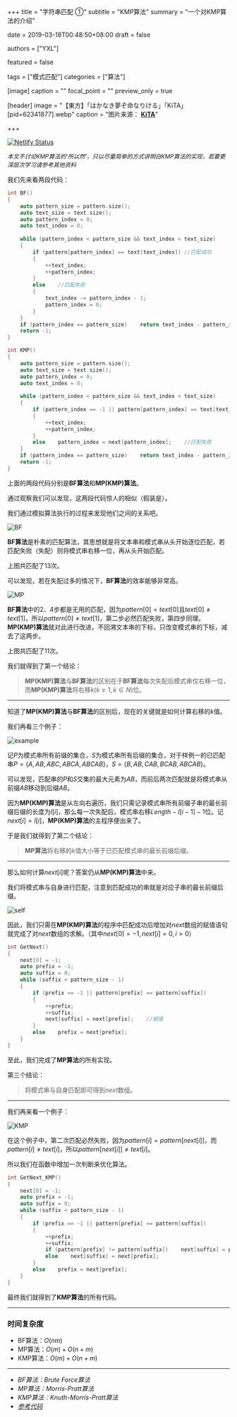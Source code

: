 +++
title = "字符串匹配 ①"
subtitle = "KMP算法"
summary = "一个对KMP算法的介绍"

date = 2019-03-18T00:48:50+08:00
draft = false

authors = ["YXL"]

featured = false

tags = ["模式匹配"]
categories = ["算法"]

[image]
  caption = ""
  focal_point = ""
  preview_only = true

[header]
  image = "【東方】「はかなき夢ぞ命なりける」「KiTA」[pid=62341877].webp"
  caption = "图片来源： [**KiTA**](https://www.pixiv.net/member_illust.php?mode=medium&illust_id=62341877)"

+++

[![Netlify Status](https://api.netlify.com/api/v1/badges/1008d0ba-6d9b-4a11-9b41-2326f3c096f2/deploy-status)](https://app.netlify.com/sites/yxl/deploys)

<font size=2>*本文不讨论KMP算法的‘所以然’，只以尽量简单的方式讲明白KMP算法的实现，若要更深层次学习请参考其他资料*</font>

我们先来看两段代码：

``` c++
int BF()
{
    auto pattern_size = pattern.size();
    auto text_size = text.size();
    auto pattern_index = 0;
    auto text_index = 0;
    
    while (pattern_index < pattern_size && text_index < text_size)
    {
        if (pattern[pattern_index] == text[text_index])	//匹配成功
        {
            ++text_index;
            ++pattern_index;
        }
        else	//匹配失败
        {
            text_index -= pattern_index - 1;
            pattern_index = 0;
        }
    }
    if (pattern_index == pattern_size)    return text_index - pattern_index;
    return -1;
}
```

``` c++
int KMP()
{
    auto pattern_size = pattern.size();
    auto text_size = text.size();
    auto pattern_index = 0;
    auto text_index = 0;
    
    while (pattern_index < pattern_size && text_index < text_size)
    {
        if (pattern_index == -1 || pattern[pattern_index] == text[text_index])	//匹配成功
        {
            ++text_index;
            ++pattern_index;
        }
        else    pattern_index = next[pattern_index];	//匹配失败
    }
    if (pattern_index == pattern_size)    return text_index - pattern_index;
    return -1;
}
```

上面的两段代码分别是**BF算法**和**MP(KMP)算法**。

通过观察我们可以发现，这两段代码惊人的相似（假装是）。

我们通过模拟算法执行的过程来发现他们之间的关系吧。

![BF](BF.svg)

**BF算法**是朴素的匹配算法，其思想就是将文本串和模式串从头开始逐位匹配，若匹配失败（失配）则将模式串右移一位，再从头开始匹配。

上图共匹配了$13$次。

可以发现，若在失配过多的情况下，**BF算法**的效率能够非常高。

![MP](MP.svg)

**BF算法**中的$2$、$4$步都是无用的匹配，因为$pattern[0] = text[0]$且$text[0] \not= text[1]$，所以$pattern[0] \not= text[1]$，第二步必然匹配失败，第四步同理。**MP(KMP)算法**就对此进行改进，不回溯文本串的下标，只改变模式串的下标，减去了这两步。

上图共匹配了$11​$次。

我们就得到了第一个结论：

> **MP(KMP)算法**与**BF算法**的区别在于**BF算法**每次失配后模式串仅右移一位，而**MP(KMP)算法**将右移$k(k \geq 1, k \in N)$位。

***

知道了**MP(KMP)算法**与**BF算法**的区别后，现在的关键就是如何计算右移的$k$值。

我们再看三个例子：

![example](example.svg)

记$P$为模式串所有前缀的集合，$S$为模式串所有后缀的集合，对于样例一的已匹配串$P = \lbrace A, AB, ABC, ABCA, ABCAB \rbrace$，$S = \lbrace B, AB, CAB, BCAB, ABCAB \rbrace$。

可以发现，匹配串的$P$和$S$交集的最大元素为$AB​$，而前后两次匹配就是将模式串从前缀$AB​$移动到后缀$AB​$。

因为**MP(KMP)算法**是从左向右遍历，我们只需记录模式串所有前缀子串的最长前缀后缀的长度为$l[i]$，那么每一次失配后，模式串右移$Length-l[i-1]-1$位。记$next[i]=l[i]$，**MP(KMP)算法**的主程序便出来了。

于是我们就得到了第二个结论：

> **MP算法**将右移的$k$值大小等于已匹配模式串的最长前缀后缀。

***

那么如何计算$next[i]$呢？答案仍从**MP(KMP)算法**中来。

我们将模式串与自身进行匹配，注意到匹配成功的串就是对应子串的最长前缀后缀。

![self](self.svg)

因此，我们只需在**MP(KMP)算法**的程序中匹配成功后增加对$next$数组的赋值语句就完成了对$next$数组的求解。（其中$next[0]=-1, next[i]=0, i > 0$）

``` c++
int GetNext()
{
    next[0] = -1;
    auto prefix = -1;
    auto suffix = 0;
    while (suffix < pattern_size - 1)
    {
        if (prefix == -1 || pattern[prefix] == pattern[suffix])
        {
            ++prefix;
            ++suffix;
            next[suffix] = next[prefix];	//赋值
        }
        else    prefix = next[prefix];
	}
}
```

至此，我们完成了**MP算法**的所有实现。

第三个结论：

> 将模式串与自身匹配即可得到$next$数组。

***

我们再来看一个例子：

![KMP](KMP.svg)

在这个例子中，第二次匹配必然失败，因为$pattern[i] = pattern[next[i]]​$，而$pattern[i] \not = text[i]​$，所以$pattern[next[i]] \not = text[i]​$。

所以我们在函数中增加一次判断来优化算法。

``` c++
int GetNext_KMP()
{
    next[0] = -1;
    auto prefix = -1;
    auto suffix = 0;
    while (suffix < pattern_size - 1)
    {
        if (prefix == -1 || pattern[prefix] == pattern[suffix])
        {
            ++prefix;
            ++suffix;
            if (pattern[prefix] != pattern[suffix])    next[suffix] = prefix;
            else    next[suffix] = next[prefix];
        }
        else    prefix = next[prefix];
	}
}
```

最终我们就得到了**KMP算法**的所有代码。

***

### 时间复杂度

- BF算法：$O(nm)$
- MP算法：$O(m)+O(n+m)$
- KMP算法：$O(m)+O(n+m)$

***

- *BF算法：Brute Force算法*
- *MP算法：Morris-Pratt算法*
- *KMP算法：Knuth-Morris-Pratt算法*
- *[参考代码](https://github.com/YXL76/Data-Structures-and-Algorithms/blob/master/Data%20Structures%20and%20Algorithms/include/algorithm/yxlStringAlgorithm.h)*